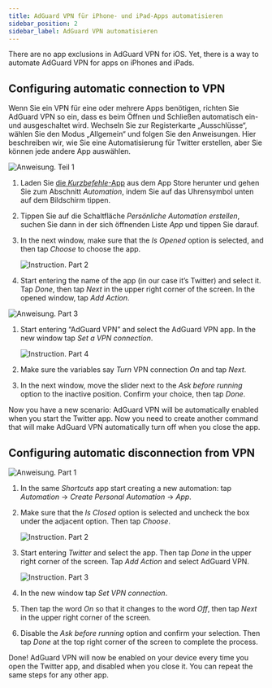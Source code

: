 ```yaml
---
title: AdGuard VPN für iPhone- und iPad-Apps automatisieren
sidebar_position: 2
sidebar_label: AdGuard VPN automatisieren
---
```


There are no app exclusions in AdGuard VPN for iOS. Yet, there is a way to automate AdGuard VPN for apps on iPhones and iPads.

## Configuring automatic connection to VPN

Wenn Sie ein VPN für eine oder mehrere Apps benötigen, richten Sie AdGuard VPN so ein, dass es beim Öffnen und Schließen automatisch ein- und ausgeschaltet wird. Wechseln Sie zur Registerkarte „Ausschlüsse“, wählen Sie den Modus „Allgemein“ und folgen Sie den Anweisungen. Hier beschreiben wir, wie Sie eine Automatisierung für Twitter erstellen, aber Sie können jede andere App auswählen.

![Anweisung. Teil 1](https://cdn.adguardvpn.com/public/Adguard/Blog/VPNauto/vpn_on1_en.jpg)

1. Laden Sie [die *Kurzbefehle*-App](https://apps.apple.com/us/app/shortcuts/id915249334) aus dem App Store herunter und gehen Sie zum Abschnitt *Automation*, indem Sie auf das Uhrensymbol unten auf dem Bildschirm tippen.
1. Tippen Sie auf die Schaltfläche *Persönliche Automation erstellen*, suchen Sie dann in der sich öffnenden Liste *App* und tippen Sie darauf.
1. In the next window, make sure that the *Is Opened* option is selected, and then tap *Choose* to choose the app.

    ![Instruction. Part 2](https://cdn.adguardvpn.com/public/Adguard/Blog/VPNauto/vpn_on2_en.jpg)

1. Start entering the name of the app (in our case it’s Twitter) and select it. Tap *Done*, then tap *Next* in the upper right corner of the screen. In the opened window, tap *Add Action*.

![Anweisung. Part 3](https://cdn.adguardvpn.com/public/Adguard/Blog/VPNauto/vpn_on3_en.jpg)

1. Start entering “AdGuard VPN” and select the AdGuard VPN app. In the new window tap *Set a VPN connection*.

    ![Instruction. Part 4](https://cdn.adguardvpn.com/public/Adguard/Blog/VPNauto/vpn_on4_en.jpg)

1. Make sure the variables say *Turn* VPN connection *On* and tap *Next*.
1. In the next window, move the slider next to the *Ask before running* option to the inactive position. Confirm your choice, then tap *Done*.

Now you have a new scenario: AdGuard VPN will be automatically enabled when you start the Twitter app. Now you need to create another command that will make AdGuard VPN automatically turn off when you close the app.

## Configuring automatic disconnection from VPN

![Anweisung. Part 1](https://cdn.adguardvpn.com/public/Adguard/Blog/VPNauto/vpn_off1_en.jpg)

1. In the same *Shortcuts* app start creating a new automation: tap *Automation* → *Create Personal Automation* → *App*.
1. Make sure that the *Is Closed* option is selected and uncheck the box under the adjacent option. Then tap *Choose*.

    ![Instruction. Part 2](https://cdn.adguardvpn.com/public/Adguard/Blog/VPNauto/vpn_off2_en.jpg)

1. Start entering *Twitter* and select the app. Then tap *Done* in the upper right corner of the screen. Tap *Add Action* and select AdGuard VPN.

    ![Instruction. Part 3](https://cdn.adguardvpn.com/public/Adguard/Blog/VPNauto/vpn_off3_en.jpg)

1. In the new window tap *Set VPN connection*.
1. Then tap the word *On* so that it changes to the word *Off*, then tap *Next* in the upper right corner of the screen.
1. Disable the *Ask before running* option and confirm your selection. Then tap *Done* at the top right corner of the screen to complete the process.

Done! AdGuard VPN will now be enabled on your device every time you open the Twitter app, and disabled when you close it. You can repeat the same steps for any other app.
